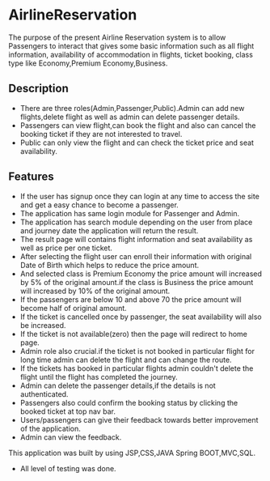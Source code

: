 # AirlineReservation
The purpose of the present Airline Reservation system is to allow Passengers to interact that gives some basic information such as all  flight information,
availability of accommodation in flights, ticket booking, class type like  Economy,Premium Economy,Business.


## Description
   * There are three roles(Admin,Passenger,Public).Admin can add new flights,delete flight as well as admin can delete passenger details.
   * Passengers can view flight,can book the flight and also can cancel the booking ticket if they are not interested to travel.
   * Public can only view the flight and can check the ticket price and seat availability.
    

## Features
   * If the user has signup once they can login at any time to access the site and get a easy chance to become a passenger.
   * The application has same login module for Passenger and Admin. 
   * The application has search module depending on the user from place and journey date the application will return the result.
   * The result page will contains flight information and seat availability as well as price per one ticket.
   * After selecting the flight user can enroll their information with original Date of Birth which helps to reduce the price amount.
   * And selected class is Premium Economy the price amount will increased by 5% of the original amount.if the class is Business the price amount
        will increased by 10% of the original amount.
   * If the passengers are below 10 and above 70 the price amount will become half of original amount.
   * If the ticket is cancelled once by passenger, the seat availability will also be increased. 
   * If the ticket is not available(zero) then the page will redirect to home page.
   * Admin role also crucial.if the ticket is not booked in particular flight for long time admin can delete the flight and can change the route.
   * If the tickets has booked in particular flights admin couldn't delete the flight until the flight has completed the journey.
   * Admin can delete the passenger details,if the details is not authenticated.
   * Passengers also could confirm the booking status by clicking the booked ticket at top nav bar.
   * Users/passengers can give their feedback towards better improvement of the application.
   * Admin can view the feedback.
    
   This application was built by using JSP,CSS,JAVA Spring BOOT,MVC,SQL.
   * All level of testing was done.



    
    
    

    
    
